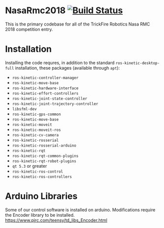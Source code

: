 # NasaRmc2018 [![Build Status](http://40.65.120.141:8080/job/Jenkins%20Build%20-%20NasaRmc2018/badge/icon)](http://40.65.120.141:8080/job/Jenkins%20Build%20-%20NasaRmc2018/)

This is the primary codebase for all of the TrickFire Robotics Nasa RMC 2018 competition entry.

# Installation
Installing the code requres, in addition to the standard `ros-kinetic-desktop-full` installation, these packages (available through `apt`):
 * `ros-kinetic-controller-manager`
 * `ros-kinetic-move-base`
 * `ros-kinetic-hardware-interface`
 * `ros-kinetic-effort-controllers`
 * `ros-kinetic-joint-state-controller`
 * `ros-kinetic-joint-trajectory-controller`
 * `libsfml-dev`
 * `ros-kinetic-gps-common`
 * `ros-kinetic-move-base`
 * `ros-kinetic-moveit`
 * `ros-kinetic-moveit-ros`
 * `ros-kinetic-cv-camera`
 * `ros-kinetic-rosserial`
 * `ros-kinetic-rosserial-arduino`
 * `ros-kinetic-rqt`
 * `ros-kinetic-rqt-common-plugins`
 * `ros-kinetic-rqt-robot-plugins`
 * `qt 5.3` or greater
 * `ros-kinetic-ros-control`
 * `ros-kinetic-ros-controllers`

# Arduino Libraries
Some of our control software is installed on arduino. Modifications require the Encoder library to be installed. https://www.pjrc.com/teensy/td_libs_Encoder.html

